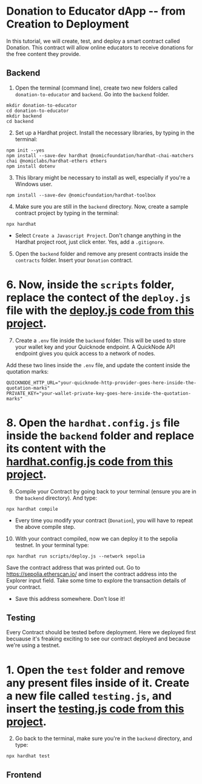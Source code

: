 # Donation to Educator dApp -- from Creation to Deployment
In this tutorial, we will create, test, and deploy a smart contract called Donation. This contract will allow online educators to receive donations for the free content they provide.

## Backend
1. Open the terminal (command line), create two new folders called `donation-to-educator` and `backend`. Go into the `backend` folder.
```
mkdir donation-to-educator
cd donation-to-educator
mkdir backend
cd backend
```

2. Set up a Hardhat project. Install the necessary libraries, by typing in the terminal:
```
npm init --yes
npm install --save-dev hardhat @nomicfoundation/hardhat-chai-matchers chai @nomiclabs/hardhat-ethers ethers
npm install dotenv
```

3. This library might be necessary to install as well, especially if you're a Windows user.
```
npm install --save-dev @nomicfoundation/hardhat-toolbox
```

4. Make sure you are still in the `backend` directory. Now, create a sample contract project by typing in the terminal:
```
npx hardhat
```
- Select `Create a Javascript Project`. Don't change anything in the Hardhat project root, just click enter. Yes, add a `.gitignore`. 

5. Open the `backend` folder and remove any present contracts inside the `contracts` folder. Insert your `Donation` contract.

# 6. Now, inside the `scripts` folder, replace the contect of the `deploy.js` file with the [deploy.js code from this project](https://google.com).

7. Create a `.env` file inside the `backend` folder. This will be used to store your wallet key and your Quicknode endpoint. A QuickNode API endpoint gives you quick access to a network of nodes. 

Add these two lines inside the `.env` file, and update the content inside the quotation marks:
```
QUICKNODE_HTTP_URL="your-quicknode-http-provider-goes-here-inside-the-quotation-marks"
PRIVATE_KEY="your-wallet-private-key-goes-here-inside-the-quotation-marks"
```

# 8. Open the `hardhat.config.js` file inside the `backend` folder and replace its content with the [hardhat.config.js code from this project](https://google.com). 

9. Compile your Contract by going back to your terminal (ensure you are in the `backend` directory). And type:
```
npx hardhat compile
```
- Every time you modify your contract (`Donation`), you will have to repeat the above compile step.

10. With your contract compiled, now we can deploy it to the sepolia testnet. In your terminal type:
```
npx hardhat run scripts/deploy.js --network sepolia
```

Save the contract address that was printed out.
Go to https://sepolia.etherscan.io/ and insert the contract address into the Explorer input field. Take some time to explore the transaction details of your contract.
- Save this address somewhere. Don't lose it!

## Testing
Every Contract should be tested before deployment. Here we deployed first becuause it's freaking exciting to see our contract deployed and because we're using a testnet. 

# 1. Open the `test` folder and remove any present files inside of it. Create a new file called `testing.js`, and insert the [testing.js code from this project](https://google.com).

2. Go back to the terminal, make sure you're in the `backend` directory, and type: 
```
npx hardhat test
```

## Frontend
